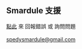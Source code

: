## Smardule 支援<br>
[點此](https://github.com/Smardule/Support/issues/new) 來 回報錯誤 或 詢問問題<br>
<br>
spedysmardule@gmail.com
